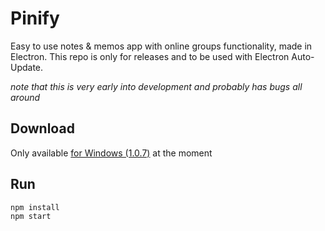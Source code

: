 # Pinify
Easy to use notes & memos app with online groups functionality, made in Electron.
This repo is only for releases and to be used with Electron Auto-Update.

*note that this is very early into development and probably has bugs all around*
## Download
Only available [for Windows (1.0.7)](https://github.com/andithemudkip/pinify/releases/download/v1.0.7/pinify-setup-1.0.7.exe) at the moment



## Run

```
npm install
npm start
```


